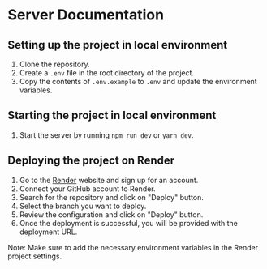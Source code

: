 # Server Documentation

## Setting up the project in local environment

1. Clone the repository.
2. Create a `.env` file in the root directory of the project.
3. Copy the contents of `.env.example` to `.env` and update the environment variables.

## Starting the project in local environment

1. Start the server by running `npm run dev` or `yarn dev`.

## Deploying the project on Render

1. Go to the [Render](https://render.com/) website and sign up for an account.
2. Connect your GitHub account to Render.
3. Search for the repository and click on "Deploy" button.
4. Select the branch you want to deploy.
5. Review the configuration and click on "Deploy" button.
6. Once the deployment is successful, you will be provided with the deployment URL.

Note: Make sure to add the necessary environment variables in the Render project settings.
